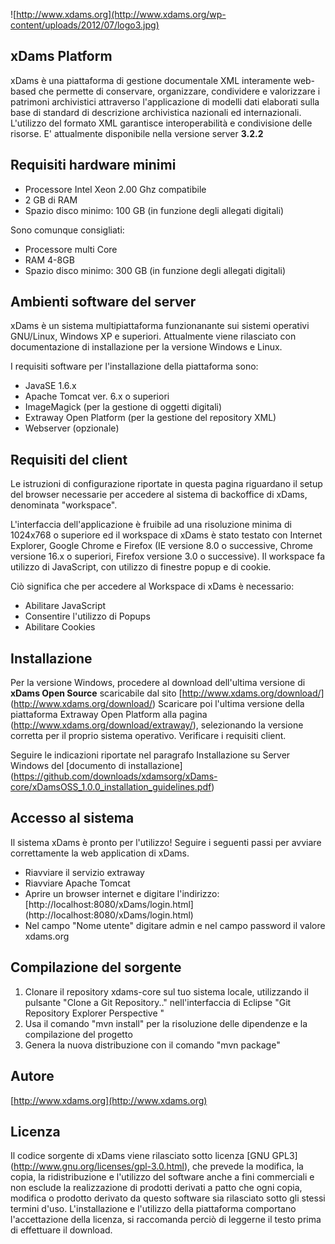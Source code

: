 ![http://www.xdams.org](http://www.xdams.org/wp-content/uploads/2012/07/logo3.jpg)

## xDams Platform

xDams è una piattaforma di gestione documentale XML interamente web-based che permette di conservare, organizzare, condividere e valorizzare i patrimoni archivistici attraverso l'applicazione di modelli dati elaborati sulla base di standard di descrizione archivistica nazionali ed internazionali. L'utilizzo del formato XML garantisce interoperabilità e condivisione delle risorse.
E' attualmente disponibile nella versione server **3.2.2**


## Requisiti hardware minimi

* Processore Intel Xeon 2.00 Ghz compatibile
* 2 GB di RAM
* Spazio disco minimo: 100 GB (in funzione degli allegati digitali)

Sono comunque consigliati:

*	Processore multi Core
*	RAM 4-8GB
*	Spazio disco minimo: 300 GB (in funzione degli allegati digitali)

## Ambienti software del server

xDams è un sistema multipiattaforma funzionanante sui sistemi operativi GNU/Linux, Windows XP e superiori. Attualmente viene rilasciato con documentazione di installazione per la versione Windows e Linux. 

I requisiti software per l'installazione della piattaforma sono:

*	JavaSE 1.6.x
*	Apache Tomcat ver. 6.x o superiori
*	ImageMagick (per la gestione di oggetti digitali)
*	Extraway Open Platform (per la gestione del repository XML)
*	Webserver (opzionale)

## Requisiti del client

Le istruzioni di configurazione riportate in questa pagina riguardano il setup del browser necessarie per accedere al sistema di backoffice di xDams, denominata "workspace".

L'interfaccia dell'applicazione è fruibile ad una risoluzione minima di 1024x768 o superiore ed il workspace di xDams è stato testato con Internet Explorer, Google Chrome e Firefox  (IE versione 8.0 o successive, Chrome versione 16.x o superiori, Firefox versione 3.0 o successive). Il workspace fa utilizzo di JavaScript, con utilizzo di finestre popup e di cookie.

Ciò significa che per accedere al Workspace di xDams è necessario:

*	Abilitare JavaScript
*	Consentire l'utilizzo di Popups
*	Abilitare Cookies


## Installazione

Per la versione Windows, procedere al download dell'ultima versione di **xDams Open Source** scaricabile dal sito [http://www.xdams.org/download/] (http://www.xdams.org/download/)
Scaricare poi l'ultima versione della piattaforma Extraway Open Platform alla pagina (http://www.xdams.org/download/extraway/), selezionando la versione corretta per il proprio sistema operativo.
Verificare i requisiti client.

Seguire le indicazioni riportate nel paragrafo Installazione su Server Windows del [documento di installazione] (https://github.com/downloads/xdamsorg/xDams-core/xDamsOSS_1.0.0_installation_guidelines.pdf)


## Accesso al sistema 

Il sistema xDams è pronto per l'utilizzo! Seguire i seguenti passi per avviare correttamente la web application di xDams.

*	Riavviare il servizio extraway
*	Riavviare Apache Tomcat
*	Aprire un browser internet e digitare l'indirizzo: [http://localhost:8080/xDams/login.html] (http://localhost:8080/xDams/login.html)
*	Nel campo "Nome utente" digitare admin e nel campo password il valore xdams.org


## Compilazione del sorgente 


1. Clonare il repository xdams-core sul tuo sistema locale, utilizzando il pulsante "Clone a Git Repository.." nell'interfaccia di Eclipse "Git Repository Explorer Perspective "
2. Usa il comando "mvn install" per la risoluzione delle dipendenze e la compilazione del progetto
3. Genera la nuova distribuzione con il comando "mvn package" 


## Autore

[http://www.xdams.org](http://www.xdams.org)


## Licenza

Il codice sorgente di xDams viene rilasciato sotto licenza [GNU GPL3] (http://www.gnu.org/licenses/gpl-3.0.html), che prevede la modifica, la copia, la ridistribuzione e l'utilizzo del software anche a fini commerciali e non esclude la realizzazione di prodotti derivati a patto che ogni copia, modifica o prodotto derivato da questo software sia rilasciato sotto gli stessi termini d'uso. L'installazione e l'utilizzo della piattaforma comportano l'accettazione della licenza, si raccomanda perciò di leggerne il testo prima di effettuare il download.
